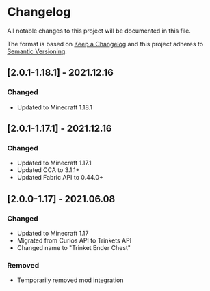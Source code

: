 # Changelog
All notable changes to this project will be documented in this file.

The format is based on [Keep a Changelog](http://keepachangelog.com/en/1.0.0/) and this project adheres to [Semantic Versioning](http://semver.org/spec/v2.0.0.html).

## [2.0.1-1.18.1] - 2021.12.16
### Changed
- Updated to Minecraft 1.18.1

## [2.0.1-1.17.1] - 2021.12.16
### Changed
- Updated to Minecraft 1.17.1
- Updated CCA to 3.1.1+
- Updated Fabric API to 0.44.0+

## [2.0.0-1.17] - 2021.06.08
### Changed
- Updated to Minecraft 1.17
- Migrated from Curios API to Trinkets API
- Changed name to "Trinket Ender Chest"
### Removed
- Temporarily removed mod integration